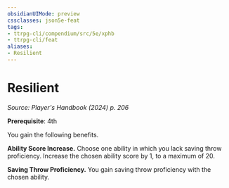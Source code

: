 ```yaml
---
obsidianUIMode: preview
cssclasses: json5e-feat
tags:
- ttrpg-cli/compendium/src/5e/xphb
- ttrpg-cli/feat
aliases:
- Resilient
---
```

# Resilient
*Source: Player's Handbook (2024) p. 206*  

**Prerequisite**: 4th

You gain the following benefits.

**Ability Score Increase.** Choose one ability in which you lack saving throw proficiency. Increase the chosen ability score by 1, to a maximum of 20.

**Saving Throw Proficiency.** You gain saving throw proficiency with the chosen ability.